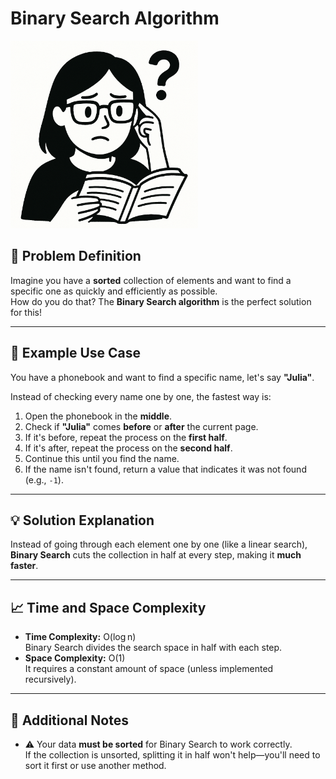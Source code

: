 # Binary Search Algorithm

<img src="https://raw.githubusercontent.com/LuisPereir4/algorithms/main/pictures/binary-search.png" alt="Confused person reading a book" width="300"/>

## 🧠 Problem Definition
Imagine you have a **sorted** collection of elements and want to find a specific one as quickly and efficiently as possible.  
How do you do that? The **Binary Search algorithm** is the perfect solution for this!

---

## 🔎 Example Use Case
You have a phonebook and want to find a specific name, let's say **"Julia"**.

Instead of checking every name one by one, the fastest way is:

1. Open the phonebook in the **middle**.
2. Check if **"Julia"** comes **before** or **after** the current page.
3. If it's before, repeat the process on the **first half**.
4. If it's after, repeat the process on the **second half**.
5. Continue this until you find the name.
6. If the name isn't found, return a value that indicates it was not found (e.g., `-1`).

---

## 💡 Solution Explanation
Instead of going through each element one by one (like a linear search),  
**Binary Search** cuts the collection in half at every step, making it **much faster**.

---

## 📈 Time and Space Complexity
- **Time Complexity:** O(log n)  
  Binary Search divides the search space in half with each step.
- **Space Complexity:** O(1)  
  It requires a constant amount of space (unless implemented recursively).

---

## 💬 Additional Notes
- ⚠️ Your data **must be sorted** for Binary Search to work correctly.  
  If the collection is unsorted, splitting it in half won't help—you'll need to sort it first or use another method.
